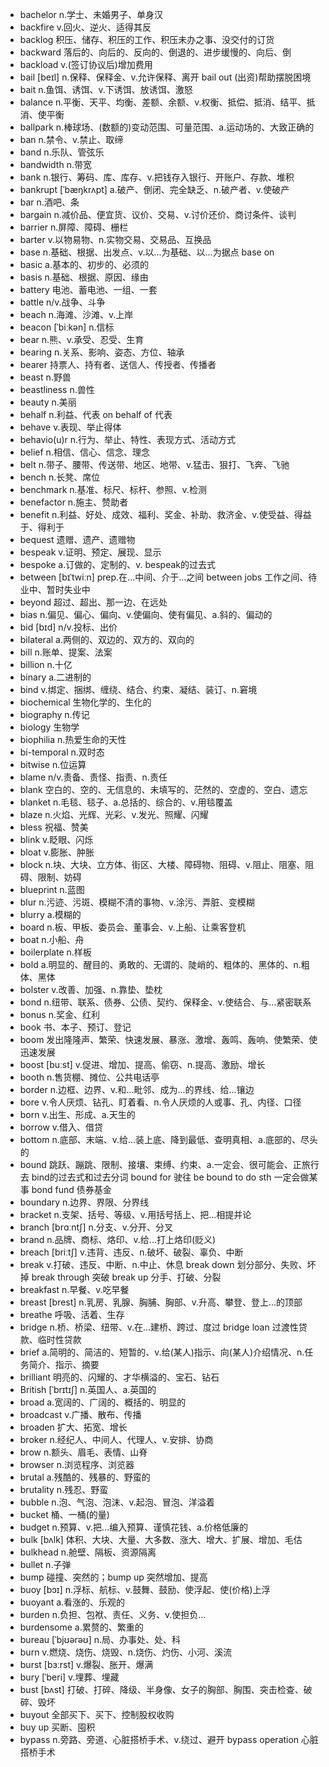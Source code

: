 - bachelor n.学士、未婚男子、单身汉
- backfire v.回火、逆火、适得其反
- backlog 积压、储存、积压的工作、积压未办之事、没交付的订货
- backward 落后的、向后的、反向的、倒退的、进步缓慢的、向后、倒
- backload v.(签订协议后)增加费用
- bail [beɪl] n.保释、保释金、v.允许保释、离开 bail out (出资)帮助摆脱困境
- bait n.鱼饵、诱饵、v.下诱饵、放诱饵、激怒
- balance n.平衡、天平、均衡、差额、余额、v.权衡、抵偿、抵消、结平、抵消、使平衡
- ballpark n.棒球场、(数额的)变动范围、可量范围、a.运动场的、大致正确的
- ban n.禁令、v.禁止、取缔
- band n.乐队、管弦乐
- bandwidth n.带宽
- bank n.银行、筹码、库、库存、v.把钱存入银行、开账户、存款、堆积
- bankrupt [ˈbæŋkrʌpt] a.破产、倒闭、完全缺乏、n.破产者、v.使破产
- bar n.酒吧、条
- bargain n.减价品、便宜货、议价、交易、v.讨价还价、商讨条件、谈判
- barrier n.屏障、障碍、栅栏
- barter v.以物易物、n.实物交易、交易品、互换品
- base n.基础、根据、出发点、v.以...为基础、以...为据点 base on 
- basic a.基本的、初步的、必须的
- basis n.基础、根据、原因、缘由
- battery 电池、蓄电池、一组、一套
- battle n/v.战争、斗争
- beach n.海滩、沙滩、v.上岸
- beacon [ˈbiːkən] n.信标
- bear n.熊、v.承受、忍受、生育
- bearing n.关系、影响、姿态、方位、轴承
- bearer 持票人、持有者、送信人、传授者、传播者
- beast n.野兽
- beastliness n.兽性
- beauty n.美丽
- behalf n.利益、代表  on behalf of 代表
- behave v.表现、举止得体
- behavio(u)r n.行为、举止、特性、表现方式、活动方式
- belief n.相信、信心、信念、理念
- belt n.带子、腰带、传送带、地区、地带、v.猛击、狠打、飞奔、飞驰
- bench n.长凳、席位
- benchmark n.基准、标尺、标杆、参照、v.检测
- benefactor n.施主、赞助者
- benefit n.利益、好处、成效、福利、奖金、补助、救济金、v.使受益、得益于、得利于
- bequest 遗赠、遗产、遗赠物
- bespeak v.证明、预定、展现、显示
- bespoke a.订做的、定制的、v. bespeak的过去式
- between [bɪˈtwiːn] prep.在...中间、介于...之间 between jobs 工作之间、待业中、暂时失业中
- beyond 超过、超出、那一边、在远处
- bias n.偏见、偏心、偏向、v.使偏向、使有偏见、a.斜的、偏动的
- bid [bɪd] n/v.投标、出价
- bilateral a.两侧的、双边的、双方的、双向的
- bill n.账单、提案、法案
- billion n.十亿
- binary a.二进制的
- bind v.绑定、捆绑、缠绕、结合、约束、凝结、装订、n.窘境
- biochemical 生物化学的、生化的
- biography n.传记
- biology 生物学
- biophilia n.热爱生命的天性
- bi-temporal n.双时态
- bitwise n.位运算
- blame n/v.责备、责怪、指责、n.责任
- blank 空白的、空的、无信息的、未填写的、茫然的、空虚的、空白、遗忘
- blanket n.毛毯、毯子、a.总括的、综合的、v.用毯覆盖
- blaze n.火焰、光辉、光彩、v.发光、照耀、闪耀
- bless 祝福、赞美
- blink v.眨眼、闪烁
- bloat v.膨胀、肿胀
- block n.块、大块、立方体、街区、大楼、障碍物、阻碍、v.阻止、阻塞、阻碍、限制、妨碍
- blueprint n.蓝图
- blur n.污迹、污斑、模糊不清的事物、v.涂污、弄脏、变模糊
- blurry a.模糊的
- board n.板、甲板、委员会、董事会、v.上船、让乘客登机
- boat n.小船、舟
- boilerplate n.样板
- bold a.明显的、醒目的、勇敢的、无谓的、陡峭的、粗体的、黑体的、n.粗体、黑体
- bolster v.改善、加强、n.靠垫、垫枕
- bond n.纽带、联系、债券、公债、契约、保释金、v.使结合、与...紧密联系
- bonus n.奖金、红利
- book 书、本子、预订、登记
- boom 发出隆隆声、繁荣、快速发展、暴涨、激增、轰鸣、轰响、使繁荣、使迅速发展
- boost [buːst] v.促进、增加、提高、偷窃、n.提高、激励、增长
- booth n.售货棚、摊位、公共电话亭
- border n.边框、边界、v.和...毗邻、成为...的界线、给...镶边
- bore v.令人厌烦、钻孔、盯着看、n.令人厌烦的人或事、孔、内径、口径
- born v.出生、形成、a.天生的
- borrow v.借入、借贷
- bottom n.底部、末端、v.给...装上底、降到最低、查明真相、a.底部的、尽头的
- bound 跳跃、蹦跳、限制、接壤、束缚、约束、a.一定会、很可能会、正旅行去 bind的过去式和过去分词  bound for 驶往 be bound to do sth 一定会做某事 bond fund 债券基金
- boundary n.边界、界限、分界线
- bracket n.支架、括号、等级、v.用括号括上、把...相提并论
- branch [brɑːntʃ] n.分支、v.分开、分叉
- brand n.品牌、商标、烙印、v.给...打上烙印(贬义)
- breach [briːtʃ] v.违背、违反、n.破坏、破裂、辜负、中断
- break v.打破、违反、中断、n.中止、休息 break down 划分部分、失败、坏掉 break through 突破  break up 分手、打破、分裂
- breakfast n.早餐、v.吃早餐
- breast [brest] n.乳房、乳腺、胸脯、胸部、v.升高、攀登、登上...的顶部
- breathe 呼吸、活着、生存
- bridge n.桥、桥梁、纽带、v.在...建桥、跨过、度过 bridge loan 过渡性贷款、临时性贷款
- brief a.简明的、简洁的、短暂的、v.给(某人)指示、向(某人)介绍情况、n.任务简介、指示、摘要
- brilliant 明亮的、闪耀的、才华横溢的、宝石、钻石
- British [ˈbrɪtɪʃ] n.英国人、a.英国的
- broad a.宽阔的、广阔的、概括的、明显的
- broadcast v.广播、散布、传播
- broaden 扩大、拓宽、增长
- broker n.经纪人、中间人、代理人、v.安排、协商
- brow n.额头、眉毛、表情、山脊
- browser n.浏览程序、浏览器
- brutal a.残酷的、残暴的、野蛮的
- brutality n.残忍、野蛮
- bubble n.泡、气泡、泡沫、v.起泡、冒泡、洋溢着
- bucket 桶、一桶(的量)
- budget n.预算、v.把...编入预算、谨慎花钱、a.价格低廉的
- bulk [bʌlk] 体积、大块、大量、大多数、涨大、增大、扩展、增加、毛估
- bulkhead n.舱壁、隔板、资源隔离
- bullet n.子弹
- bump 碰撞、突然的；bump up 突然增加、提高
- buoy [bɔɪ] n.浮标、航标、v.鼓舞、鼓励、使浮起、使(价格)上浮
- buoyant a.看涨的、乐观的
- burden n.负担、包袱、责任、义务、v.使担负...
- burdensome a.累赘的、繁重的
- bureau [ˈbjʊərəʊ] n.局、办事处、处、科
- burn v.燃烧、烧伤、烧毁、n.烧伤、灼伤、小河、溪流
- burst [bɜːrst] v.爆裂、胀开、爆满
- bury [ˈberi] v.埋葬、埋藏
- bust [bʌst] 打破、打碎、降级、半身像、女子的胸部、胸围、突击检查、破碎、毁坏
- buyout 全部买下、买下、控制股权收购
- buy up 买断、囤积
- bypass n.旁路、旁道、心脏搭桥手术、v.绕过、避开  bypass operation 心脏搭桥手术